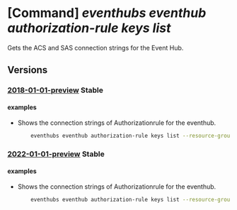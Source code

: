 # [Command] _eventhubs eventhub authorization-rule keys list_

Gets the ACS and SAS connection strings for the Event Hub.

## Versions

### [2018-01-01-preview](/Resources/mgmt-plane/L3N1YnNjcmlwdGlvbnMve30vcmVzb3VyY2Vncm91cHMve30vcHJvdmlkZXJzL21pY3Jvc29mdC5ldmVudGh1Yi9uYW1lc3BhY2VzL3t9L2V2ZW50aHVicy97fS9hdXRob3JpemF0aW9ucnVsZXMve30vbGlzdGtleXM=/2018-01-01-preview.xml) **Stable**

<!-- mgmt-plane /subscriptions/{}/resourcegroups/{}/providers/microsoft.eventhub/namespaces/{}/eventhubs/{}/authorizationrules/{}/listkeys 2018-01-01-preview -->

#### examples

- Shows the connection strings of Authorizationrule for the eventhub.
    ```bash
        eventhubs eventhub authorization-rule keys list --resource-group myresourcegroup --namespace-name mynamespace --eventhub-name myeventhub --name myauthorule
    ```

### [2022-01-01-preview](/Resources/mgmt-plane/L3N1YnNjcmlwdGlvbnMve30vcmVzb3VyY2Vncm91cHMve30vcHJvdmlkZXJzL21pY3Jvc29mdC5ldmVudGh1Yi9uYW1lc3BhY2VzL3t9L2V2ZW50aHVicy97fS9hdXRob3JpemF0aW9ucnVsZXMve30vbGlzdGtleXM=/2022-01-01-preview.xml) **Stable**

<!-- mgmt-plane /subscriptions/{}/resourcegroups/{}/providers/microsoft.eventhub/namespaces/{}/eventhubs/{}/authorizationrules/{}/listkeys 2022-01-01-preview -->

#### examples

- Shows the connection strings of Authorizationrule for the eventhub.
    ```bash
        eventhubs eventhub authorization-rule keys list --resource-group myresourcegroup --namespace-name mynamespace --eventhub-name myeventhub --name myauthorule
    ```
